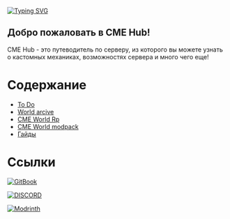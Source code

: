 [![Typing SVG](https://readme-typing-svg.demolab.com?font=Fira+Code&weight=100&pause=700&color=C400FF&center=true&vCenter=true&width=1000&lines=CME+Hub;Guides;World+archive;Modpack)](https://git.io/typing-svg)

## Добро пожаловать в CME Hub!

CME Hub - это путеводитель по серверу, из которого вы можете узнать о кастомных механиках, возможностях сервера и много чего еще!

# Содержание

- [To Do](https://github.com/Kr1sper59/CME/blob/main/To%20Do.md)
- [World arcive](https://github.com/Kr1sper59/CME-Hub/blob/main/World-archve.md)
- [CME World Rp](https://github.com/Kr1sper59/CME-Hub/blob/main/CME-World-Rp)
- [CME World modpack](https://github.com/Kr1sper59/CME-Hub/releases/tag/Modpack)
- [Гайды](https://github.com/Kr1sper59/CME-Hub/blob/1a9a5706e74ef76f52b23aaacdd1bb53602633eb/Guides.md)


# Ссылки

[![GitBook](https://img.shields.io/badge/GitBook-%23000000.svg?style=for-the-badge&logo=gitbook&logoColor=white)](https://kr1sper.gitbook.io/cme-wiki)

[![DISCORD](https://img.shields.io/badge/Discord-5865F2?style=for-the-badge&logo=discord&logoColor=white)](https://dsc.gg/cme-world)

[![Modrinth](https://cdn.jsdelivr.net/npm/@intergrav/devins-badges@3/assets/cozy/available/modrinth_vector.svg)](https://modrinth.com/modpack/cme-world)
